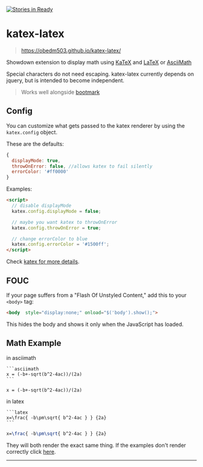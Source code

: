 [![Stories in Ready](https://badge.waffle.io/obedm503/katex-latex.png?label=ready&title=Ready)](https://waffle.io/obedm503/katex-latex)
# katex-latex

> https://obedm503.github.io/katex-latex/

Showdown extension to display math using [KaTeX](https://khan.github.io/KaTeX/) and [LaTeX](https://www.latex-project.org/) or [AsciiMath](http://asciimath.org/)

Special characters do not need escaping. katex-latex currently depends on jquery, but is intended to become independent.

> Works well alongside [bootmark](https://obedm503.github.io/bootmark/)

## Config

You can customize what gets passed to the katex renderer by using the `katex.config` object.

These are the defaults:

```js
{
  displayMode: true,
  throwOnError: false, //allows katex to fail silently
  errorColor: '#ff0000'
}
```

Examples:

```html
<script>
  // disable displayMode
  katex.config.displayMode = false;

  // maybe you want katex to throwOnError
  katex.config.throwOnError = true;

  // change errorColor to blue
  katex.config.errorColor = '#1500ff';
</script>
```
Check [katex for more details](https://github.com/Khan/KaTeX#user-content-rendering-options).

## FOUC

If your page suffers from a "Flash Of Unstyled Content,"  add this to your `<body>` tag:

```html
<body  style="display:none;" onload="$('body').show();">
```
This hides the body and shows it only when the JavaScript has loaded.

## Math Example

in asciimath

    ```asciimath
    x = (-b+-sqrt(b^2-4ac))/(2a)
    ```

```asciimath
x = (-b+-sqrt(b^2-4ac))/(2a)
```

in latex

    ```latex
    x=\frac{ -b\pm\sqrt{ b^2-4ac } } {2a}
    ```

```latex
x=\frac{ -b\pm\sqrt{ b^2-4ac } } {2a}
```

They will both render the exact same thing. If the examples don't render correctly click [here](https://obedm503.github.io/katex-latex/).

----
